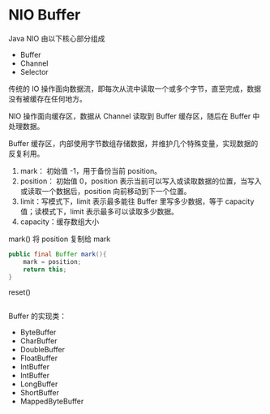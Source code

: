 # NIO Buffer

Java NIO 由以下核心部分组成

- Buffer
- Channel
- Selector

传统的 IO 操作面向数据流，即每次从流中读取一个或多个字节，直至完成，数据没有被缓存在任何地方。

NIO 操作面向缓存区，数据从 Channel 读取到 Buffer 缓存区，随后在 Buffer 中处理数据。

Buffer 缓存区，内部使用字节数组存储数据，并维护几个特殊变量，实现数据的反复利用。

1. mark： 初始值 -1，用于备份当前 position。
2. position： 初始值 0，position 表示当前可以写入或读取数据的位置，当写入或读取一个数据后，position 向前移动到下一个位置。
3. limit：写模式下，limit 表示最多能往 Buffer 里写多少数据，等于 capacity 值；读模式下，limit 表示最多可以读取多少数据。
4. capacity：缓存数组大小


mark() 将 position 复制给 mark

``` java
public final Buffer mark(){
    mark = position;
    return this;
}
```

reset()

``` java

```

Buffer 的实现类：

- ByteBuffer
- CharBuffer
- DoubleBuffer
- FloatBuffer
- IntBuffer
- IntBuffer
- LongBuffer
- ShortBuffer
- MappedByteBuffer